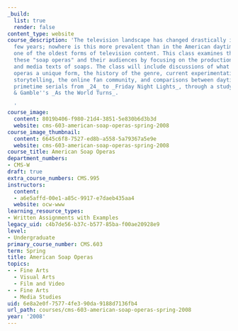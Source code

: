 ```yaml
---
_build:
  list: true
  render: false
content_type: website
course_description: 'The television landscape has changed drastically in the past
  few years; nowhere is this more prevalent than in the American daytime serial drama,
  one of the oldest forms of television content. This class examines the history of
  these "soap operas" and their audiences by focusing on the production, consumption,
  and media texts of soaps. The class will include discussions of what makes soap
  operas a unique form, the history of the genre, current experimentation with transmedia
  storytelling, the online fan community, and comparisons between daytime dramas and
  primetime serials from _24_ to _Friday Night Lights_, through a study of Procter
  & Gamble''s _As the World Turns_.

  '
course_image:
  content: 8019b406-f980-21d4-3851-5e830b6d3b3d
  website: cms-603-american-soap-operas-spring-2008
course_image_thumbnail:
  content: 6645c6f8-7527-ed8b-a558-5a79367a5e9e
  website: cms-603-american-soap-operas-spring-2008
course_title: American Soap Operas
department_numbers:
- CMS-W
draft: true
extra_course_numbers: CMS.995
instructors:
  content:
  - a6e5affd-00e1-a85c-9917-e7daeb435aa4
  website: ocw-www
learning_resource_types:
- Written Assignments with Examples
legacy_uid: c4b7de56-b37c-b577-85ba-f00ae20928e9
level:
- Undergraduate
primary_course_number: CMS.603
term: Spring
title: American Soap Operas
topics:
- - Fine Arts
  - Visual Arts
  - Film and Video
- - Fine Arts
  - Media Studies
uid: 6e8a2e0f-7577-4fe3-90da-9188d7136fb4
url_path: courses/cms-603-american-soap-operas-spring-2008
year: '2008'
---
```

